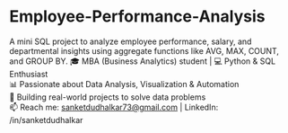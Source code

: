 # Employee-Performance-Analysis
A mini SQL project to analyze employee performance, salary, and departmental insights using aggregate functions like AVG, MAX, COUNT, and GROUP BY.
🎓 MBA (Business Analytics) student | 💻 Python & SQL Enthusiast  
📊 Passionate about Data Analysis, Visualization & Automation  
🚀 Building real-world projects to solve data problems  
📫 Reach me: sanketdudhalkar73@gmail.com | LinkedIn: /in/sanketdudhalkar
